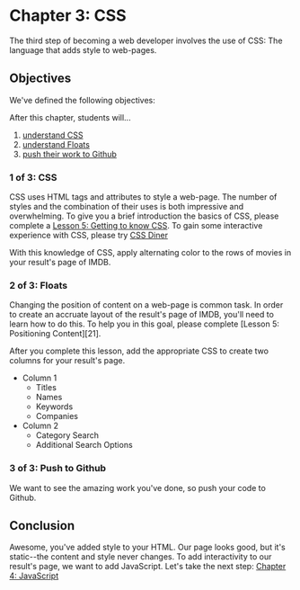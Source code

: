 # Chapter 3: CSS
The third step of becoming a web developer involves the use of CSS: The language that adds style to web-pages. 

## Objectives 
We've defined the following objectives: 

After this chapter, students will...

1. [understand CSS][1]
2. [understand Floats][2]
3. [push their work to Github][3]

### 1 of 3: CSS
CSS uses HTML tags and attributes to style a web-page. The number of styles and the combination of their uses is both impressive and overwhelming. To give you a brief introduction the basics of CSS, please complete a [Lesson 5: Getting to know CSS][11]. To gain some interactive experience with CSS, please try [CSS Diner][12]

With this knowledge of CSS, apply alternating color to the rows of movies in your result's page of IMDB. 

### 2 of 3: Floats
Changing the position of content on a web-page is common task. In order to create an accruate layout of the result's page of IMDB, you'll need to learn how to do this. To help you in this goal, please complete [Lesson 5: Positioning Content][21].

After you complete this lesson, add the appropriate CSS to create two columns for your result's page.

- Column 1
  - Titles
  - Names
  - Keywords
  - Companies
- Column 2
  - Category Search
  - Additional Search Options

### 3 of 3: Push to Github
We want to see the amazing work you've done, so push your code to Github.

## Conclusion
Awesome, you've added style to your HTML. Our page looks good, but it's static--the content and style never changes. To add interactivity to our result's page, we want to add JavaScript. Let's take the next step: [Chapter 4: JavaScript][next-page]

[1]: #1-of-3-css
[11]: http://learn.shayhowe.com/html-css/getting-to-know-css/
[12]: http://flukeout.github.io/

[2]: #2-of-3-css
[3]: #3-of-3-push-to-github

[next-page]: ../_04_javascript/readme.md